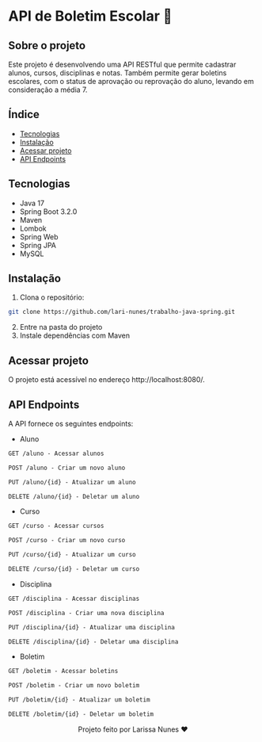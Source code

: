 # API de Boletim Escolar 🏫 
## Sobre o projeto
Este projeto é desenvolvendo uma API RESTful que permite cadastrar alunos, cursos, disciplinas e notas. Também permite gerar boletins escolares, com o status de aprovação ou reprovação do aluno, levando em consideração a média 7.

## Índice
- [Tecnologias](#tecnologias)
- [Instalação](#instalação)
- [Acessar projeto](#acessar-projeto)
- [API Endpoints](#api-endpoints)

## Tecnologias 
- Java 17
- Spring Boot 3.2.0
- Maven
- Lombok
- Spring Web
- Spring JPA
- MySQL

## Instalação

1. Clona o repositório:

```bash
git clone https://github.com/lari-nunes/trabalho-java-spring.git
```
2. Entre na pasta do projeto
3. Instale dependências com Maven

## Acessar projeto
O projeto está acessível no endereço http://localhost:8080/.

## API Endpoints
A API fornece os seguintes endpoints:

- Aluno
```markdown
GET /aluno - Acessar alunos 

POST /aluno - Criar um novo aluno

PUT /aluno/{id} - Atualizar um aluno

DELETE /aluno/{id} - Deletar um aluno

```
- Curso
```markdown
GET /curso - Acessar cursos 

POST /curso - Criar um novo curso

PUT /curso/{id} - Atualizar um curso

DELETE /curso/{id} - Deletar um curso
```
- Disciplina
```markdown
GET /disciplina - Acessar disciplinas 

POST /disciplina - Criar uma nova disciplina

PUT /disciplina/{id} - Atualizar uma disciplina

DELETE /disciplina/{id} - Deletar uma disciplina
```
- Boletim
```markdown
GET /boletim - Acessar boletins 

POST /boletim - Criar um novo boletim

PUT /boletim/{id} - Atualizar um boletim

DELETE /boletim/{id} - Deletar um boletim
```
<div align="center">
Projeto feito por Larissa Nunes ❤️
</div>
